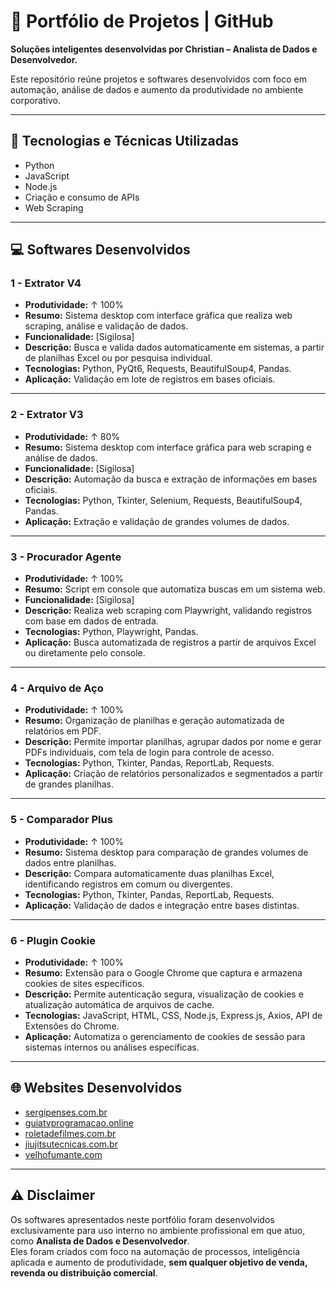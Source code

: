 # 📁 Portfólio de Projetos | GitHub

**Soluções inteligentes desenvolvidas por Christian – Analista de Dados e Desenvolvedor.**

Este repositório reúne projetos e softwares desenvolvidos com foco em automação, análise de dados e aumento da produtividade no ambiente corporativo.

---

## 🚀 Tecnologias e Técnicas Utilizadas

- Python  
- JavaScript  
- Node.js  
- Criação e consumo de APIs  
- Web Scraping  

---

## 💻 Softwares Desenvolvidos

### 1 - Extrator V4

- **Produtividade:** ↑ 100%  
- **Resumo:** Sistema desktop com interface gráfica que realiza web scraping, análise e validação de dados.  
- **Funcionalidade:** [Sigilosa]  
- **Descrição:** Busca e valida dados automaticamente em sistemas, a partir de planilhas Excel ou por pesquisa individual.  
- **Tecnologias:** Python, PyQt6, Requests, BeautifulSoup4, Pandas.  
- **Aplicação:** Validação em lote de registros em bases oficiais.

---

### 2 - Extrator V3

- **Produtividade:** ↑ 80%  
- **Resumo:** Sistema desktop com interface gráfica para web scraping e análise de dados.  
- **Funcionalidade:** [Sigilosa]  
- **Descrição:** Automação da busca e extração de informações em bases oficiais.  
- **Tecnologias:** Python, Tkinter, Selenium, Requests, BeautifulSoup4, Pandas.  
- **Aplicação:** Extração e validação de grandes volumes de dados.

---

### 3 - Procurador Agente

- **Produtividade:** ↑ 100%  
- **Resumo:** Script em console que automatiza buscas em um sistema web.  
- **Funcionalidade:** [Sigilosa]  
- **Descrição:** Realiza web scraping com Playwright, validando registros com base em dados de entrada.  
- **Tecnologias:** Python, Playwright, Pandas.  
- **Aplicação:** Busca automatizada de registros a partir de arquivos Excel ou diretamente pelo console.

---

### 4 - Arquivo de Aço

- **Produtividade:** ↑ 100%  
- **Resumo:** Organização de planilhas e geração automatizada de relatórios em PDF.  
- **Descrição:** Permite importar planilhas, agrupar dados por nome e gerar PDFs individuais, com tela de login para controle de acesso.  
- **Tecnologias:** Python, Tkinter, Pandas, ReportLab, Requests.  
- **Aplicação:** Criação de relatórios personalizados e segmentados a partir de grandes planilhas.

---

### 5 - Comparador Plus

- **Produtividade:** ↑ 100%  
- **Resumo:** Sistema desktop para comparação de grandes volumes de dados entre planilhas.  
- **Descrição:** Compara automaticamente duas planilhas Excel, identificando registros em comum ou divergentes.  
- **Tecnologias:** Python, Tkinter, Pandas, ReportLab, Requests.  
- **Aplicação:** Validação de dados e integração entre bases distintas.

---

### 6 - Plugin Cookie

- **Produtividade:** ↑ 100%  
- **Resumo:** Extensão para o Google Chrome que captura e armazena cookies de sites específicos.  
- **Descrição:** Permite autenticação segura, visualização de cookies e atualização automática de arquivos de cache.  
- **Tecnologias:** JavaScript, HTML, CSS, Node.js, Express.js, Axios, API de Extensões do Chrome.  
- **Aplicação:** Automatiza o gerenciamento de cookies de sessão para sistemas internos ou análises específicas.

---

## 🌐 Websites Desenvolvidos

- [sergipenses.com.br](http://sergipenses.com.br)  
- [guiatvprogramacao.online](https://guiatvprogramacao.online/)  
- [roletadefilmes.com.br](https://roletadefilmes.com.br/)  
- [jiujitsutecnicas.com.br](https://jiujitsutecnicas.com.br/)  
- [velhofumante.com](https://velhofumante.com/)

---

## ⚠️ Disclaimer

Os softwares apresentados neste portfólio foram desenvolvidos exclusivamente para uso interno no ambiente profissional em que atuo, como **Analista de Dados e Desenvolvedor**.  
Eles foram criados com foco na automação de processos, inteligência aplicada e aumento de produtividade, **sem qualquer objetivo de venda, revenda ou distribuição comercial**.
